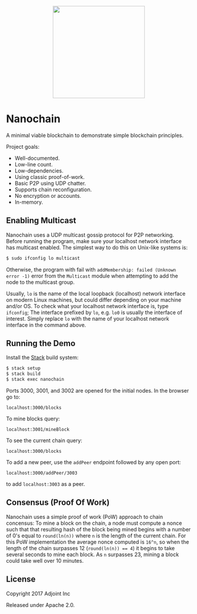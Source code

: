 <p align="center">
  <a href="http://www.adjoint.io"><img src="https://www.adjoint.io/images/logo-small.png" width="250"/></a>
</p>

Nanochain
=========

A minimal viable blockchain to demonstrate simple blockchain principles.

Project goals:

* Well-documented.
* Low-line count.
* Low-dependencies.
* Using classic proof-of-work.
* Basic P2P using UDP chatter.
* Supports chain reconfiguration.
* No encryption or accounts.
* In-memory.

Enabling Multicast
------------------

Nanochain uses a UDP multicast gossip protocol for P2P networking. Before
running the program, make sure your localhost network interface has multicast
enabled. The simplest way to do this on Unix-like systems is:

```bash
$ sudo ifconfig lo multicast
```

Otherwise, the program with fail with `addMembership: failed (Unknown error -1)`
error from the `Multicast` module when attempting to add the node to the
multicast group. 

Usually, `lo` is the name of the local loopback (localhost) network interface on
modern Linux machines, but could differ depending on your machine and/or OS. To
check what your localhost network interface is, type `ifconfig`; The interface
prefixed by `lo`, e.g. `lo0` is usually the interface of interest. Simply
replace `lo` with the name of your localhost network interface in the command
above.

Running the Demo 
-----------------

Install the [Stack](https://docs.haskellstack.org/en/stable/README/) build system:

```bash
$ stack setup
$ stack build
$ stack exec nanochain
```

Ports 3000, 3001, and 3002 are opened for the initial nodes. In the browser go to:

```
localhost:3000/blocks
```

To mine blocks query:

```
localhost:3001/mineBlock
```

To see the current chain query:

```
localhost:3000/blocks
```

To add a new peer, use the `addPeer` endpoint followed by any open port: 

```
localhost:3000/addPeer/3003
```

to add `localhost:3003` as a peer.

Consensus (Proof Of Work)
-------------------------

Nanochain uses a simple proof of work (PoW) approach to chain concensus: To mine
a block on the chain, a node must compute a nonce such that that resulting hash
of the block being mined begins with a number of 0's equal to `round(ln(n))`
where `n` is the length of the current chain. For this PoW implementation the
average nonce computed is `16^n`, so when the length of the chain surpasses 12
(`round(ln(n)) == 4`) it begins to take several seconds to mine each block. As
`n` surpasses 23, mining a block could take well over 10 minutes. 


License
-------

Copyright 2017 Adjoint Inc

Released under Apache 2.0.
